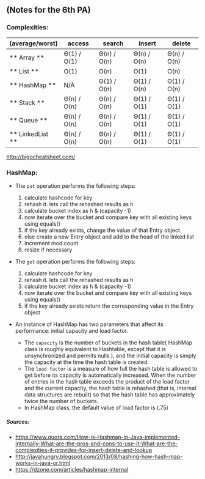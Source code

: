 ## (Notes for the 6th PA)

### Complexities:

(average/worst) | access | search | insert | delete
--- | --- | --- | --- | ---
** Array ** | Θ(1) / O(1) | Θ(n) / O(n) | Θ(n) / O(n) | Θ(n) / O(n)
** List ** | O(1) | O(n) | O(1) | O(n)
** HashMap ** | N/A | Θ(1) / O(n) | Θ(1) / O(n) | Θ(1) / O(n)
** Stack ** | Θ(n) / O(n) | Θ(n) / O(n) | Θ(1) / O(1) | Θ(1) / O(1)
** Queue ** | Θ(n) / O(n) | Θ(n) / O(n) | Θ(1) / O(1) | Θ(1) / O(1)
** LinkedList ** | Θ(n) / O(n) | Θ(n) / O(n) | Θ(1) / O(1) | Θ(1) / O(1)
http://bigocheatsheet.com/

### HashMap:

* The `put` operation performs the following steps:
    1. calculate hashcode for key
    2. rehash it. lets call the rehashed results as h
    3. calculate bucket index as h & (capacity -1)
    4. now iterate over the bucket and compare key with all existing keys using equals()
    5. if the key already exists, change the value of that Entry object
    6. else create a new Entry object and add to the head of the linked list
    7. increment mod count
    8. resize if necessary


* The `get` operation performs the following steps:
    1. calculate hashcode for key
    2. rehash it. lets call the rehashed results as h
    3. calculate bucket index as h & (capacity -1)
    4. now iterate over the bucket and compare key with all existing keys using equals()
    5. if the key already exists return the corresponding value in the Entry object


* An instance of HashMap has two parameters that affect its performance: initial capacity and load factor.
    * The `capacity` is the number of buckets in the hash table( HashMap class is roughly equivalent to Hashtable, except that it is unsynchronized and permits nulls.), and the initial capacity is simply the capacity at the time the hash table is created.
    * The `load factor` is a measure of how full the hash table is allowed to get before its capacity is automatically increased. When the number of entries in the hash table exceeds the product of the load factor and the current capacity, the hash table is rehashed (that is, internal data structures are rebuilt) so that the hash table has approximately twice the number of buckets.
    * In HashMap class, the default value of load factor is (.75)

##### Sources:
* https://www.quora.com/How-is-Hashmap-in-Java-implemented-internally-What-are-the-pros-and-cons-to-use-it-What-are-the-complexities-it-provides-for-insert-delete-and-lookup
* http://javahungry.blogspot.com/2013/08/hashing-how-hash-map-works-in-java-or.html
* https://dzone.com/articles/hashmap-internal
